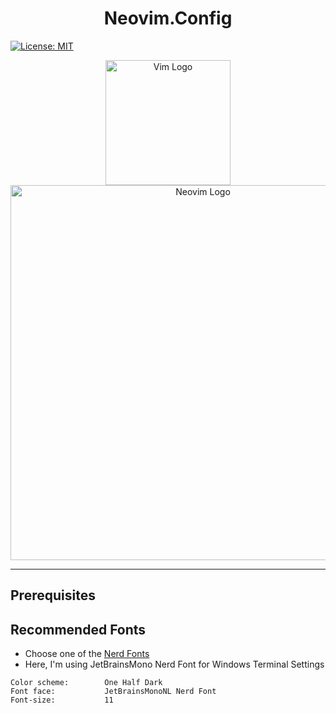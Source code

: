 # <div align="center">Neovim.Config</div>
[![License: MIT](https://img.shields.io/badge/License-MIT-yellow.svg)](https://opensource.org/licenses/MIT)
<p align="center">
  <img width="200" src="https://upload.wikimedia.org/wikipedia/commons/thumb/9/9f/Vimlogo.svg/1200px-Vimlogo.svg.png" alt="Vim Logo">
   <img width="600" src="https://upload.wikimedia.org/wikipedia/commons/thumb/4/4f/Neovim-logo.svg/1200px-Neovim-logo.svg.png" alt="Neovim Logo">
</p>

---
## Prerequisites


## Recommended Fonts
- Choose one of the [Nerd Fonts](https://www.nerdfonts.com/font-downloads)
- Here, I'm using JetBrainsMono Nerd Font for Windows Terminal Settings
```
Color scheme:        One Half Dark
Font face:           JetBrainsMonoNL Nerd Font
Font-size:           11
```
